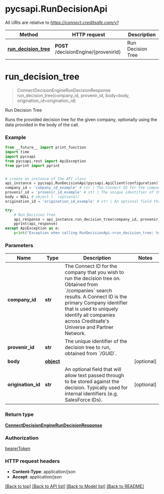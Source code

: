 # pycsapi.RunDecisionApi

All URIs are relative to *https://connect.creditsafe.com/v1*

Method | HTTP request | Description
------------- | ------------- | -------------
[**run_decision_tree**](RunDecisionApi.md#run_decision_tree) | **POST** /decisionEngine/{provenirId} | Run Decision Tree

# **run_decision_tree**
> ConnectDecisionEngineRunDecisionResponse run_decision_tree(company_id, provenir_id, body=body, origination_id=origination_id)

Run Decision Tree

Runs the provided decision tree for the given company, optionally using the data provided in the body of the call.

### Example
```python
from __future__ import print_function
import time
import pycsapi
from pycsapi.rest import ApiException
from pprint import pprint


# create an instance of the API class
api_instance = pycsapi.RunDecisionApi(pycsapi.ApiClient(configuration))
company_id = 'company_id_example' # str | The Connect ID for the company that you wish to run the decision tree on. Obtained from `/companies` search results. A Connect ID is the primary Company identifier that is used to uniquely identify all companies across Creditsafe's Universe and Partner Network.
provenir_id = 'provenir_id_example' # str | The unique identifier of the decision tree to run, obtained from `/GUID`.
body = NULL # object |  (optional)
origination_id = 'origination_id_example' # str | An optional field that will allow text passed through to be stored against the decision. Typically used for internal identifiers (e.g. SalesForce IDs). (optional)

try:
    # Run Decision Tree
    api_response = api_instance.run_decision_tree(company_id, provenir_id, body=body, origination_id=origination_id)
    pprint(api_response)
except ApiException as e:
    print("Exception when calling RunDecisionApi->run_decision_tree: %s\n" % e)
```

### Parameters

Name | Type | Description  | Notes
------------- | ------------- | ------------- | -------------
 **company_id** | **str**| The Connect ID for the company that you wish to run the decision tree on. Obtained from &#x60;/companies&#x60; search results. A Connect ID is the primary Company identifier that is used to uniquely identify all companies across Creditsafe&#x27;s Universe and Partner Network. | 
 **provenir_id** | **str**| The unique identifier of the decision tree to run, obtained from &#x60;/GUID&#x60;. | 
 **body** | [**object**](object.md)|  | [optional] 
 **origination_id** | **str**| An optional field that will allow text passed through to be stored against the decision. Typically used for internal identifiers (e.g. SalesForce IDs). | [optional] 

### Return type

[**ConnectDecisionEngineRunDecisionResponse**](ConnectDecisionEngineRunDecisionResponse.md)

### Authorization

[bearerToken](../README.md#bearerToken)

### HTTP request headers

 - **Content-Type**: application/json
 - **Accept**: application/json

[[Back to top]](#) [[Back to API list]](../README.md#documentation-for-api-endpoints) [[Back to Model list]](../README.md#documentation-for-models) [[Back to README]](../README.md)

